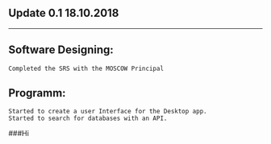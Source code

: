 Update 0.1                                                                                              18.10.2018
------------------------------------------------------------------------------------------------------------------
------------------------------------------------------------------------------------------------------------------
Software Designing:
--------------------
	Completed the SRS with the MOSCOW Principal

Programm:
-------------------
	Started to create a user Interface for the Desktop app.
	Started to search for databases with an API.

###Hi
